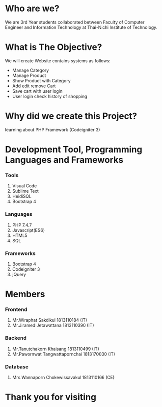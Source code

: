 # Who are we?

We are 3rd Year students collaborated between Faculty of Computer Engineer and Information Technology at Thai-Nichi Institute of Technology.

# What is The Objective?

We will create Website contains systems as follows:

- Manage Category
- Manage Product
- Show Product with Category
- Add edit remove Cart
- Save cart with user login
- User login check history of shopping

# Why did we create this Project?

learning about PHP Framework (Codeigniter 3)

# Development Tool, Programming Languages and Frameworks

### Tools

1. Visual Code
2. Sublime Text
3. HeidiSQL
4. Bootstrap 4

### Languages

1. PHP 7.4.7
2. Javascript(ES6)
3. HTML5
4. SQL

### Frameworks

1. Bootstrap 4
2. Codeigniter 3
3. jQuery

# Members

### Frontend

1. Mr.Wiraphat Sakdikul 1813110184 (IT)
2. Mr.Jiramed Jetawattana 1813110390 (IT)

### Backend

1. Mr.Tanutchakorn Khaisang 1813110499 (IT)
2. Mr.Pawornwat Tangwattapornchai 1813170030 (IT)

### Database

1. Mrs.Wannaporn Chokewissavakul 1813110166 (CE)


# Thank you for visiting

